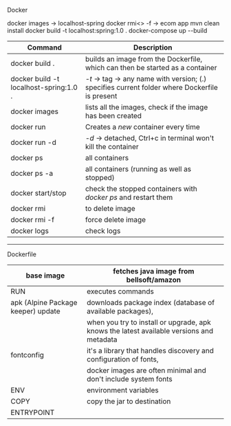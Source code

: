 Docker

docker images     -> localhost-spring
docker rmi<>  -f  -> ecom app
mvn clean install
docker build -t localhost:spring:1.0 .
docker-compose up --build


| Command                                | Description                                                                                    |
|----------------------------------------|------------------------------------------------------------------------------------------------|
| docker build .                         | builds an image from the Dockerfile, which can then be started as a container                  |
| docker build -t localhost-spring:1.0 . | *-t* -> tag -> any name with version; (.) specifies current folder where Dockerfile is present |
| docker images                          | lists all the images, check if the image has been created                                      |
| docker run <imageId>                   | Creates a *new* container every time                                                           |
| docker run -d <imageId>                | *-d* -> detached, Ctrl+c in terminal won't kill the container                                  |
| docker ps                              | all containers                                                                                 |
| docker ps -a                           | all containers (running as well as stopped)                                                    |
| docker start/stop <containerId>        | check the stopped containers with *docker ps* and restart them                                 |
| docker rmi <imageId>                   | to delete image                                                                                |
| docker rmi <imageId> -f                | force delete image                                                                             |
| docker logs                            | check logs                                                                                     |

---

Dockerfile

| base image                         | fetches java image from bellsoft/amazon                                                  |
|------------------------------------|------------------------------------------------------------------------------------------|
| RUN                                | executes commands                                                                        |
| apk (Alpine Package keeper) update | downloads package index (database of available packages),                                |
|                                    | when you try to install or upgrade, apk knows the latest available versions and metadata |
| fontconfig                         | it's a library that handles discovery and configuration of fonts,                        |
|                                    | docker images are often minimal and don't include system fonts                           |
| ENV                                | environment variables                                                                    |
| COPY <src> <dst>                   | copy the jar to destination                                                              |
| ENTRYPOINT                         |                                                                                          |
